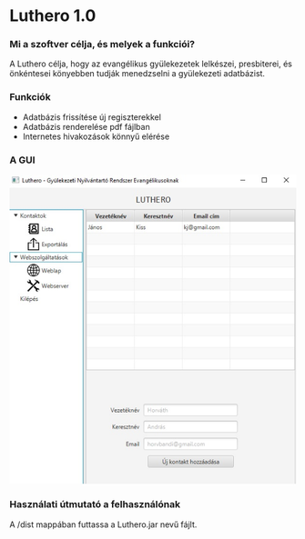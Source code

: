 # Luthero 1.0

### Mi a szoftver célja, és melyek a funkciói?
A Luthero célja, hogy az evangélikus gyülekezetek lelkészei, presbiterei, és önkéntesei könyebben tudják menedzselni a gyülekezeti adatbázist.

### Funkciók
- Adatbázis frissítése új regiszterekkel
- Adatbázis renderelése pdf fájlban
- Internetes hivakozások könnyű elérése

### A GUI
![screenshot](./Luthero.jpg)

### Használati útmutató a felhasználónak
 A /dist mappában futtassa a Luthero.jar nevű fájlt.


